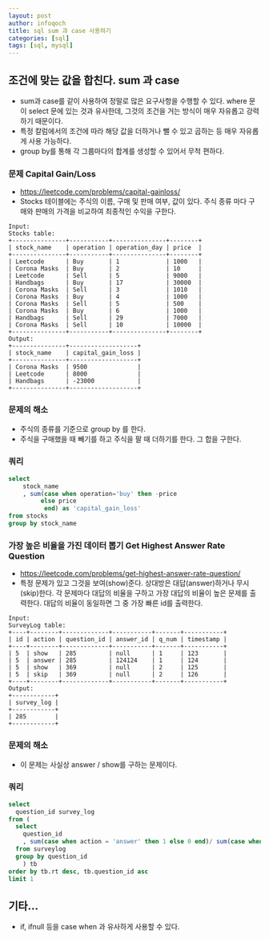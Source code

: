 ```yaml
---
layout: post
author: infoqoch
title: sql sum 과 case 사용하기
categories: [sql]
tags: [sql, mysql]
---
```


## 조건에 맞는 값을 합친다. sum 과 case
- sum과 case를 같이 사용하여 정말로 많은 요구사항을 수행할 수 있다. where 문이 select 문에 있는 것과 유사한데, 그것의 조건을 거는 방식이 매우 자유롭고 강력하기 때문이다. 
- 특정 칼럼에서의 조건에 따라 해당 값을 더하거나 뺄 수 있고 곱하는 등 매우 자유롭게 사용 가능하다. 
- group by를 통해 각 그룹마다의 합계를 생성할 수 있어서 무척 편하다. 

### 문제 Capital Gain/Loss
- https://leetcode.com/problems/capital-gainloss/
- Stocks 테이블에는 주식의 이름, 구매 및 판매 여부, 값이 있다. 주식 종류 마다 구매와 판매의 가격을 비교하여 최종적인 수익을 구한다. 

```text
Input: 
Stocks table:
+---------------+-----------+---------------+--------+
| stock_name    | operation | operation_day | price  |
+---------------+-----------+---------------+--------+
| Leetcode      | Buy       | 1             | 1000   |
| Corona Masks  | Buy       | 2             | 10     |
| Leetcode      | Sell      | 5             | 9000   |
| Handbags      | Buy       | 17            | 30000  |
| Corona Masks  | Sell      | 3             | 1010   |
| Corona Masks  | Buy       | 4             | 1000   |
| Corona Masks  | Sell      | 5             | 500    |
| Corona Masks  | Buy       | 6             | 1000   |
| Handbags      | Sell      | 29            | 7000   |
| Corona Masks  | Sell      | 10            | 10000  |
+---------------+-----------+---------------+--------+
Output: 
+---------------+-------------------+
| stock_name    | capital_gain_loss |
+---------------+-------------------+
| Corona Masks  | 9500              |
| Leetcode      | 8000              |
| Handbags      | -23000            |
+---------------+-------------------+
```

### 문제의 해소
- 주식의 종류를 기준으로 group by 를 한다. 
- 주식을 구매했을 때 빼기를 하고 주식을 팔 때 더하기를 한다. 그 합을 구한다. 

### 쿼리
```sql
select 
    stock_name
    , sum(case when operation='buy' then -price
         else price
          end) as 'capital_gain_loss'
from stocks
group by stock_name
```

### 가장 높은 비율을 가진 데이터 뽑기 Get Highest Answer Rate Question
- https://leetcode.com/problems/get-highest-answer-rate-question/
- 특정 문제가 있고 그것을 보여(show)준다. 상대방은 대답(answer)하거나 무시(skip)한다. 각 문제마다 대답의 비율을 구하고 가장 대답의 비율이 높은 문제를 출력한다. 대답의 비율이 동일하면 그 중 가장 빠른 id를 출력한다.

```text
Input: 
SurveyLog table:
+----+--------+-------------+-----------+-------+-----------+
| id | action | question_id | answer_id | q_num | timestamp |
+----+--------+-------------+-----------+-------+-----------+
| 5  | show   | 285         | null      | 1     | 123       |
| 5  | answer | 285         | 124124    | 1     | 124       |
| 5  | show   | 369         | null      | 2     | 125       |
| 5  | skip   | 369         | null      | 2     | 126       |
+----+--------+-------------+-----------+-------+-----------+
Output: 
+------------+
| survey_log |
+------------+
| 285        |
+------------+
```

### 문제의 해소
- 이 문제는 사실상 answer / show를 구하는 문제이다. 

### 쿼리

```sql
select 
  question_id survey_log
from (
  select 
    question_id
    , sum(case when action = 'answer' then 1 else 0 end)/ sum(case when action = 'show' then 1 else 0 end) rt
  from surveylog 
  group by question_id 
    ) tb 
order by tb.rt desc, tb.question_id asc 
limit 1
```

## 기타...
- if, ifnull 등을 case when 과 유사하게 사용할 수 있다.
